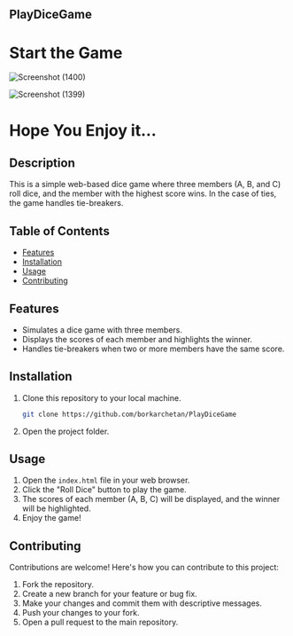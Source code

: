 ## PlayDiceGame

  
# Start the Game
![Screenshot (1400)](https://user-images.githubusercontent.com/103288625/212886965-b08ab493-a5a4-420e-ac00-95ef3caecf2b.png)


![Screenshot (1399)](https://user-images.githubusercontent.com/103288625/212886741-e105afa0-da20-4ec5-8108-d7973498d1d0.png)
# Hope You Enjoy it...


## Description
This is a simple web-based dice game where three members (A, B, and C) roll dice, and the member with the highest score wins. In the case of ties, the game handles tie-breakers.

## Table of Contents
- [Features](#features)
- [Installation](#installation)
- [Usage](#usage)
- [Contributing](#contributing)


## Features
- Simulates a dice game with three members.
- Displays the scores of each member and highlights the winner.
- Handles tie-breakers when two or more members have the same score.

## Installation
1. Clone this repository to your local machine.
    ```bash
   git clone https://github.com/borkarchetan/PlayDiceGame
    ```

2. Open the project folder.

## Usage
1. Open the `index.html` file in your web browser.
2. Click the "Roll Dice" button to play the game.
3. The scores of each member (A, B, C) will be displayed, and the winner will be highlighted.
4. Enjoy the game!

## Contributing
Contributions are welcome! Here's how you can contribute to this project:
1. Fork the repository.
2. Create a new branch for your feature or bug fix.
3. Make your changes and commit them with descriptive messages.
4. Push your changes to your fork.
5. Open a pull request to the main repository.






